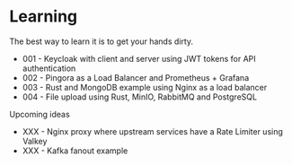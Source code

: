 # Learning

The best way to learn it is to get your hands dirty.

- 001 - Keycloak with client and server using JWT tokens for API authentication
- 002 - Pingora as a Load Balancer and Prometheus + Grafana
- 003 - Rust and MongoDB example using Nginx as a load balancer
- 004 - File upload using Rust, MinIO, RabbitMQ and PostgreSQL

Upcoming ideas

- XXX - Nginx proxy where upstream services have a Rate Limiter using Valkey
- XXX - Kafka fanout example
